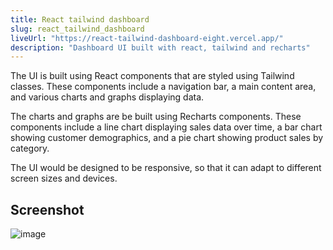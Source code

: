 ```yaml
---
title: React tailwind dashboard
slug: react_tailwind_dashboard
liveUrl: "https://react-tailwind-dashboard-eight.vercel.app/"
description: "Dashboard UI built with react, tailwind and recharts"
---
```


The UI is  built using React components that are styled using Tailwind classes. These components  include a navigation bar, a main content area, and various charts and graphs displaying data.

The charts and graphs are be built using Recharts components. These components include a line chart displaying sales data over time, a bar chart showing customer demographics, and a pie chart showing product sales by category.

The UI would be designed to be responsive, so that it can adapt to different screen sizes and devices.

## Screenshot

![image](https://user-images.githubusercontent.com/23126394/224562105-85826380-2b80-4217-8ac9-42ac856e4e57.png)

